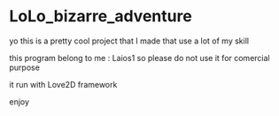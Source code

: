 # LoLo_bizarre_adventure

yo this is a pretty cool project that I made that use a lot of my skill

this program belong to me : Laios1 so please do not use it for comercial purpose

it run with Love2D framework

enjoy
